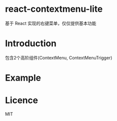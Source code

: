 # react-contextmenu-lite
基于 React 实现的右键菜单，仅仅提供基本功能

# Introduction
包含2个高阶组件(ContextMenu, ContextMenuTrigger)

# Example

# Licence
MIT

